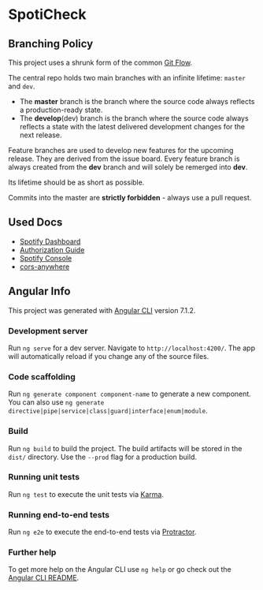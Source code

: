 # SpotiCheck

## Branching Policy
This project uses a shrunk form of the common [Git Flow](https://nvie.com/posts/a-successful-git-branching-model/#the-main-branches).

The central repo holds two main branches with an infinite lifetime: `master` and `dev`.  

* The **master** branch is the branch where the source code always reflects a production-ready state.  
* The **develop**(dev) branch is the branch where the source code always reflects a state with the latest delivered development changes for the next release.


Feature branches are used to develop new features for the upcoming release. They are derived from the issue board.
Every feature branch is always created from the **dev** branch and will solely be remerged into **dev**. 

Its lifetime should be as short as possible.

Commits into the master are **strictly forbidden** - always use a pull request.

## Used Docs
- [Spotify Dashboard](https://developer.spotify.com/dashboard)
- [Authorization Guide](https://developer.spotify.com/documentation/general/guides/authorization-guide/)
- [Spotify Console](https://developer.spotify.com/console/get-current-user-top-artists-and-tracks/)
- [cors-anywhere](https://github.com/Rob--W/cors-anywhere/)

## Angular Info

This project was generated with [Angular CLI](https://github.com/angular/angular-cli) version 7.1.2.

### Development server

Run `ng serve` for a dev server. Navigate to `http://localhost:4200/`. The app will automatically reload if you change any of the source files.

### Code scaffolding

Run `ng generate component component-name` to generate a new component. You can also use `ng generate directive|pipe|service|class|guard|interface|enum|module`.

### Build

Run `ng build` to build the project. The build artifacts will be stored in the `dist/` directory. Use the `--prod` flag for a production build.

### Running unit tests

Run `ng test` to execute the unit tests via [Karma](https://karma-runner.github.io).

### Running end-to-end tests

Run `ng e2e` to execute the end-to-end tests via [Protractor](http://www.protractortest.org/).

### Further help

To get more help on the Angular CLI use `ng help` or go check out the [Angular CLI README](https://github.com/angular/angular-cli/blob/master/README.md).
